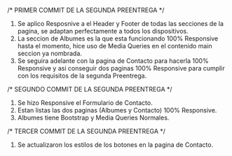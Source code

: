 /* PRIMER COMMIT DE LA SEGUNDA PREENTREGA */

1) Se aplico Resposnive a el Header y Footer de todas las secciones de la pagina, se adaptan perfectamente a todos los dispositivos.
2) La seccion de Albumes es la que esta funcionando 100% Responsive hasta el momento, hice uso de Media Queries en el contenido main seccion ya nombrada.
3) Se seguira adelante con la pagina de Contacto para hacerla 100% Responsive y asi conseguir dos paginas 100% Responsive para cumplir con los requisitos de la segunda Preentrega.

/* SEGUNDO COMMIT DE LA SEGUNDA PREENTREGA */

1) Se hizo Responsive el Formulario de Contacto.
2) Estan listas las dos paginas (Albumes y Contacto) 100% Responsive.
3) Albumes tiene Bootstrap y Media Queries Normales.

/* TERCER COMMIT DE LA SEGUNDA PREENTREGA */

1) Se actualizaron los estilos de los botones en la pagina de Contacto.
